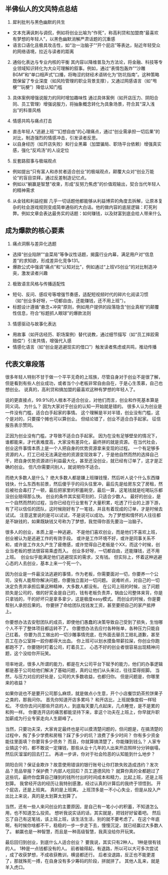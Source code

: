 ## 半佛仙人的文风特点总结
1. 犀利批判与黑色幽默的共生
- 文本充满讽刺与调侃，例如将创业比喻为“作死”，称高利贷和加盟商“最喜欢有梦想的年轻人”，以黑色幽默消解严肃话题的沉重感
- 语言口语化且极具攻击性，如“治一治脑子”“开个屁店”等表达，贴近年轻受众的网络语境，拉近与读者的距离

2. 通俗化表达与专业内核的平衡
其内容以降维普及为方法论，将金融、科技等专业领域知识转化为大众可理解的叙事。例如，通过“表情包轰炸”“沙雕BGM”和“单口相声式”口播，将晦涩的财经术语转化为“防坑指南”。这种策略既保留了专业深度（如风险管理的职业背景支撑），又通过网感语言（如“甩梗”“玩梗”）降低认知门槛

3. 具体案例增强说服力的同时增加趣味性
通过具体案例（如开店压力、阴阳合同、员工管理）增强说服力，将抽象概念转化为具象场景，符合其“深入浅出”的科普风格

4. 情感共鸣与痛点打击
- 直击年轻人“逃避上班”“幻想自由”的心理痛点，通过“创业需承担一切后果”的对比，制造强烈的情感冲击，引发读者反思。
- 以自身经历（如开店失败）和行业黑幕（加盟骗局、职场平台依赖）增强真实感，强化“反鸡汤”的人设定位

5. 反套路叙事与极端观点
- 例如提出“只有富人和赤贫者适合创业”的极端观点，颠覆大众对“创业万能论”的盲目崇拜，通过反差制造记忆点。
- 例如以“躺赢是智慧”收束，形成“反努力焦虑”的价值观输出，契合当代年轻人的精神需求

6. 从金钱和利益挖掘
几乎一切话题他都能够从利益博弈的角度去拆解，让原本复杂的社会游戏规则变成简单通俗的大白话。他的做内容的底层逻辑：盯死利弊。例如文章会表达最务实的话题：如何赚钱，以及财富到底会给人带来什么


## 成为爆款的核心要素
1. 痛点洞察与差异化选题
- 选择“创业陷阱”“韭菜局”等争议性话题，揭露行业内幕，满足用户对“信息差”的求知欲，形成差异化竞争131。
- 爆款公式中强调“痛点”和“认知对比”，例如通过“上班VS创业”的对比制造冲突，激发读者兴趣

2. 极致语言风格与传播适配性
- 短句、反问、感叹号等增强节奏感，适配短视频时代的碎片化阅读习惯（如“创业多好呀，一切都自由，还能赚钱，还不用上班”）。
- 标题设计遵循“悬念+冲突”原则，例如用户提供的段落隐含“创业真相”的颠覆性信息，符合“标题抓人眼球”的爆款法则

3. 情感驱动与故事化表达
- 用故事（如开店经历、职场案例）替代说教，通过细节描写（如“员工摔跤需赔偿”）引发共情，增强代入感
- 情感化语言（如“创业是逃避现实的借口”）触发读者焦虑或共鸣，推动传播

## 代表文章段落

很多年轻人特别不甘于做一个平平无奇的上班族，尽管自身对于创业不是很了解，但是看到有些人创业成功，或者当个小老板非常自由自在，于是心生羡慕，自己也想创业。
说真的，高利贷和搞加盟的最喜欢这种有梦想的年轻人了。 

说的更直接点，99.9%的人根本不适合创业，对他们而言，创业和作死基本算是同义词。
为什么？
因为大家对于创业的认知一开始就是错的。
很多人认为创业是一件没有门槛，适合白手起家的事情。
这个理解是半对半错，创业没有门槛，这个是对的，只要摆个摊也可以算创业。
但结论错了，创业不适合白手起家。
征信报告表示赞同。

正因为创业没有门槛，才导致不适合白手起家。
因为在没有足够壁垒的情况下，谁都能来，才代表难度高，大家没有差异化，最终拼的就是资源。
在当代社会，创业这件事情本质上是一个人把自身的优势资源拿来变现的过程。
一个有足够多资源的人，打工已经无法满足他的资源变现效率了，于是他自然而然的选择自己干，把自身优势资源进行利益最大化，甚至还没创业，就已经有订单了，这才是正确的创业。
但凡你需要问别人，就说明你不适合。

而绝大多数人是什么？
绝大多数人都是嫌上班赚钱慢，然后听人说个什么东西赚钱快，什么东西有前景，然后傻乎乎的闷头往里冲，最后先是给房东交了房租，然后被社会毒打了一顿，最后把家里的积蓄耗空，最后一算，这笔钱就是吃喝玩乐都没创业赔得那么快。
创业的条件其实挺苛刻的，只适合少数人。
最好的创业，是一个自然而然的过程，当你已经在行业里有了大量积累，吃透了行业的上游下游，有了可以信任的团队，这时候刚好有了一笔钱，并且有着现成的订单，才是时候去试试。
注意这里说的是可以试试，不是说可以成功。
为了梦想和情怀的人往往都是不缺钱的，如果既缺钱又号称为了梦想，我觉得你首先要治一治脑子。

很多人的创业，本质上是一种逃避。
不是他们喜欢创业，而是他们不喜欢上班，创业被认为是逃避工作的有效手段。
或许是工作环境不好，或许是同事关系不和，或许是工作太久产生了疲倦感，或许觉得自己老板是个XX，而这个时候，创业当老板的想法很容易乘虚而入。
创业多好呀，一切都自由，还能赚钱，还不用上班。 
创业似乎能满足他们逃避现实的需求，又有钱。
但实际上，怀着这种逃避心态的人去创业，基本上来一个死一个。

因为创业是一件最没法逃避的事情，作为老板，你需要面对一切，你要养一个公司，没有人能帮你解决问题，你要独立面对一切问题。
说难听点，对自己的一切决定负责并承担后果这种精神，大多数人都没有。
在公司上班的时候，出了问题损失是公司的，做的好奖金是自己的，钱有老板负责弄，锅由公司整体来背，你是只拿钱的，干的好坏只是拿多拿少，这是极度easy模式。
而创业的时候，你是要帮别人承担后果的。
你要拼了命给团队找钱发工资，甚至要把自己的家产抵押上。

你要想办法去安慰团队的成员，即使他们愚蠢的决策导致自己受到了损失，生怕哪个人不干了整体项目都运转不了。
你要想办法去应付各种账单，各种压力只能自己扛着。
你要为员工做出的一切沙雕事情兜底，在外面去替员工赔礼道歉，甚至员工在办公室摔一跤你都得大出血。
你上班可以划水摸鱼带薪拉屎，你创业你跑都跑不了，你要随时盯着公司，盯着员工，
心态不好的创业者很容易出现精神问题，这个没给你开玩笑。

坦率地说，很多人所谓的能力，都是在大公司平台下赋予的能力，他们的办事逻辑都是基于公司给他们解决了基础问题，真的让他们从头来过，往往菜得抠脚。
当然，与压力对应的好处是，公司的大多数收益，也都归你。
但是问题是，你哪里来的收益？

如果你说也不是要开公司那么麻烦，就是做点小生意，开个小店餐饮奶茶煎饼果子之类的，那我问你。
首先你知道开店多累吗？
和开店比，上班就像度假一样轻松。
不信你去问问那些开店的人，到底每天要几点起床，几点睡觉，是不是累的和狗一样。
你要连开店的痛苦都能坚持下来，拿这个功夫在上班上，你早就升职加薪成为行业专家走向人生巅峰了。

当然，只要功夫深，大家肯定最终也是可以摸清楚问题的，但问题是，在搞清楚的过程中，掏了多少学费和房租？踩了多少的坑？浪费了多少时间？
你有多少资金能往里面填？你要背多少债务？
而且，你就算搞清楚了，你能赚到钱么？
人家专业搞这个的，都不敢说一定赚钱，那些从业十几年的人出来开店照样分分钟崩塌，然后灰溜溜的回去打工。
再进一步讲，你对于社会险恶的认知能到什么地步？

阴阳合同？保证金欺诈？故意使用错误的银行账号让你打款失败造成违约？发次品？竞品举报？保护费？内部人吃回扣？员工道德风险？
就算你真的全都趟过了这些坑，最终你盘算自己赚到的钱所付出的时间成本和精力，比起上班，还是上班划算。
我曾经开店的经历让我特别感激，经过认真的计算后的我终于领悟到。
开个屁店，还是上班爽。
真的是上班爽。
上班顶多是一不小心失业，但是从投入产出比上来说，真的是太划算太划算了。


当然，还有一些人来问创业的主要原因，是自己有一笔小小的积蓄，不知道怎么用，也不知道怎么投资。
想听我说实话的话，其实就是，把钱好好留着吧。
然后忘了自己有这笔钱，该上班上班，该生活生活，别的就不要考虑了。
在这个年底啊，有时候你啥都不干，稳稳的一步一步走下去，慢慢沉淀，就已经赢过大多数人了。
躺赢也是一种智慧，而且是一种高级智慧，我真没给你开玩笑。

最后回归到创业，到底什么人适合创业？
要我说，其实只有2种人。
1种是很有钱的人。
1种是一点钱都没有的人。
前者输得起，有退路，所以可以大可多次尝试 ，成了收获梦想，不成收获教训，横竖都还行。
后者没退路，反正也不能更差了，那就殊死一搏，在自身没有多少筹码的阶段，拼就拼了。
其他人乱来，就是羊入虎口。

